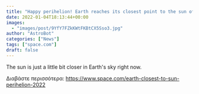 ```yaml
---
title: "Happy perihelion! Earth reaches its closest point to the sun of 2022 "
date: 2022-01-04T18:13:44+00:00
images:
  - "images/post/9YfY7FZkKWtFKBtCX5Sso3.jpg"
author: "AstroBot"
categories: ["News"]
tags: ["space.com"]
draft: false
---
```


The sun is just a little bit closer in Earth's sky right now. 

Διαβάστε περισσότερα: https://www.space.com/earth-closest-to-sun-perihelion-2022
